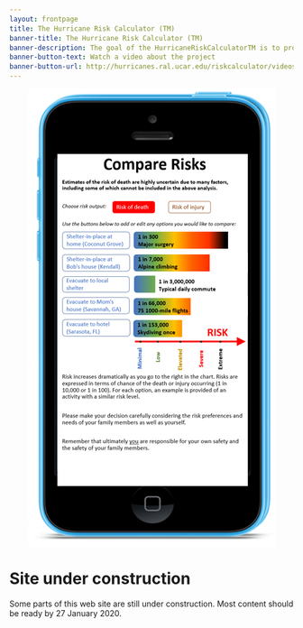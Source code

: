 ```yaml
---
layout: frontpage
title: The Hurricane Risk Calculator (TM)
banner-title: The Hurricane Risk Calculator (TM)
banner-description: The goal of the HurricaneRiskCalculatorTM is to provide a localized and personalized assessment of the risks posed by hurricane winds and then to translate this into a form that people can use to make informed decisions about preparation and evacuation. This project is building a cloud-based data and content delivery infrastructure to support a wide range of mobile apps built around the new probabilistic risk framework of the HurricaneRiskCalculatorTM.
banner-button-text: Watch a video about the project
banner-button-url: http://hurricanes.ral.ucar.edu/riskcalculator/videos/HRC_5.mp4
---
```


<img src="/images/risk_comparison.png" alt="Image of output from the Hurricane Risk Calculator simulated as being displayed on a mobile phone screen. This image shows a comparison of the risks of various options rangding from sheltering in place to evacuating to a local shelter to evacuating to a distant location. Because evacuation by car also poses risks, the best option for this scenario would be for the resident to evacuate to a local shelter." style="display: block; margin: auto;">

# Site under construction
Some parts of this web site are still under construction. Most content should be ready by 27 January 2020. 
